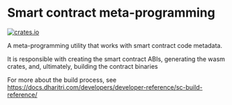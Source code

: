 # Smart contract meta-programming

[![crates.io](https://img.shields.io/crates/v/drt-sc-meta.svg)](https://crates.io/crates/drt-sc-meta)

A meta-programming utility that works with smart contract code metadata.

It is responsible with creating the smart contract ABIs, generating the wasm crates, and, ultimately, building the contract binaries

For more about the build process, see https://docs.dharitri.com/developers/developer-reference/sc-build-reference/
